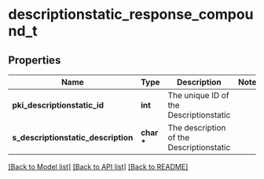 # descriptionstatic_response_compound_t

## Properties
Name | Type | Description | Notes
------------ | ------------- | ------------- | -------------
**pki_descriptionstatic_id** | **int** | The unique ID of the Descriptionstatic | 
**s_descriptionstatic_description** | **char \*** | The description of the Descriptionstatic | 

[[Back to Model list]](../README.md#documentation-for-models) [[Back to API list]](../README.md#documentation-for-api-endpoints) [[Back to README]](../README.md)


